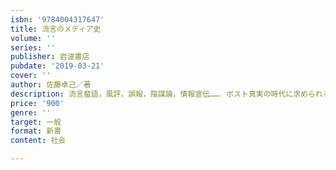 ```yaml
---
isbn: '9784004317647'
title: 流言のメディア史
volume: ''
series: ''
publisher: 岩波書店
pubdate: '2019-03-21'
cover: ''
author: 佐藤卓己／著
description: 流言蜚語，風評，誤報，陰謀論，情報宣伝……．ポスト真実の時代に求められる「あいまい情報」を読むメディア的思考とは？
price: '900'
genre: ''
target: 一般
format: 新書
content: 社会

---
```

